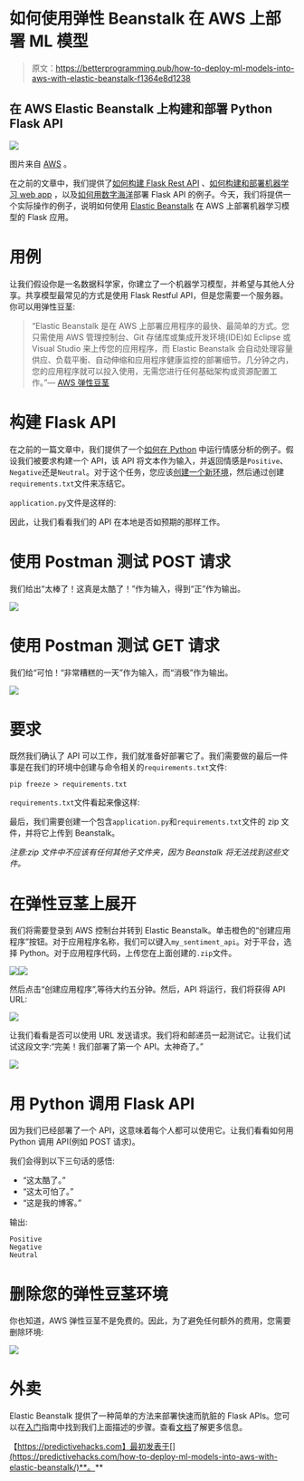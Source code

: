 # 如何使用弹性 Beanstalk 在 AWS 上部署 ML 模型

> 原文：<https://betterprogramming.pub/how-to-deploy-ml-models-into-aws-with-elastic-beanstalk-f1364e8d1238>

## 在 AWS Elastic Beanstalk 上构建和部署 Python Flask API

![](img/6d8b31cf20e229dd75d068b6c6d7282a.png)

图片来自 [AWS](https://docs.aws.amazon.com/elasticbeanstalk/latest/dg/concepts-worker.html) 。

在之前的文章中，我们提供了[如何构建 Flask Rest API](https://predictivehacks.com/python-rest-api-example/) 、[如何构建和部署机器学习 web app](https://predictivehacks.com/practical-guide-build-and-deploy-a-machine-learning-web-app/) ，以及[如何用](https://predictivehacks.com/how-to-deploy-a-flask-api-the-easiest-fastest-and-cheapest-way/)[数字海洋](https://www.digitalocean.com/?refcode=2c0731159639&utm_campaign=Referral_Invite&utm_medium=Referral_Program&utm_source=CopyPaste)部署 Flask API 的例子。今天，我们将提供一个实际操作的例子，说明如何使用 [Elastic Beanstalk](https://aws.amazon.com/elasticbeanstalk/) 在 AWS 上部署机器学习模型的 Flask 应用。

# 用例

让我们假设你是一名数据科学家，你建立了一个机器学习模型，并希望与其他人分享。共享模型最常见的方式是使用 Flask Restful API，但是您需要一个服务器。你可以用弹性豆茎:

> “Elastic Beanstalk 是在 AWS 上部署应用程序的最快、最简单的方式。您只需使用 AWS 管理控制台、Git 存储库或集成开发环境(IDE)如 Eclipse 或 Visual Studio 来上传您的应用程序，而 Elastic Beanstalk 会自动处理容量供应、负载平衡、自动伸缩和应用程序健康监控的部署细节。几分钟之内，您的应用程序就可以投入使用，无需您进行任何基础架构或资源配置工作。”— [AWS 弹性豆茎](https://www.amazonaws.cn/en/elasticbeanstalk/)

# 构建 Flask API

在之前的一篇文章中，我们提供了一个[如何在 Python](https://predictivehacks.com/how-to-run-sentiment-analysis-in-python-using-vader/) 中运行情感分析的例子。假设我们被要求构建一个 API，该 API 将文本作为输入，并返回情感是`Positive`、`Negative`还是`Neutral`。对于这个任务，您应该[创建一个新环境](https://predictivehacks.com/working-with-anaconda-environments/)，然后通过创建`requirements.txt`文件来冻结它。

`application.py`文件是这样的:

因此，让我们看看我们的 API 在本地是否如预期的那样工作。

# 使用 Postman 测试 POST 请求

我们给出“太棒了！这真是太酷了！”作为输入，得到“正”作为输出。

![](img/6952335cff1325a51a014344c2465e53.png)

# 使用 Postman 测试 GET 请求

我们给“可怕！“非常糟糕的一天”作为输入，而“消极”作为输出。

![](img/454e6b797c9a5860ceccba2124ecefbb.png)

# 要求

既然我们确认了 API 可以工作，我们就准备好部署它了。我们需要做的最后一件事是在我们的环境中创建与命令相关的`requirements.txt`文件:

```
pip freeze > requirements.txt
```

`requirements.txt`文件看起来像这样:

最后，我们需要创建一个包含`application.py`和`requirements.txt`文件的 zip 文件，并将它上传到 Beanstalk。

*注意:zip 文件中不应该有任何其他子文件夹，因为 Beanstalk 将无法找到这些文件。*

# 在弹性豆茎上展开

我们将需要登录到 AWS 控制台并转到 Elastic Beanstalk。单击橙色的“创建应用程序”按钮。对于应用程序名称，我们可以键入`my_sentiment_api`。对于平台，选择 Python。对于应用程序代码，上传您在上面创建的`.zip`文件。

![](img/bba1aaad0dcc4a1547b97f3680c4460e.png)![](img/6d8a588dcec60b7f92687c506b3b3f89.png)

然后点击“创建应用程序”,等待大约五分钟。然后，API 将运行，我们将获得 API URL:

![](img/af5d8b5233cac735dadd57ac091616eb.png)

让我们看看是否可以使用 URL 发送请求。我们将和邮递员一起测试它。让我们试试这段文字:“完美！我们部署了第一个 API。太神奇了。”

![](img/20bcd4cca584192c74027658f69f2119.png)

# 用 Python 调用 Flask API

因为我们已经部署了一个 API，这意味着每个人都可以使用它。让我们看看如何用 Python 调用 API(例如 POST 请求)。

我们会得到以下三句话的感悟:

*   “这太酷了。”
*   “这太可怕了。”
*   “这是我的博客。”

输出:

```
Positive
Negative 
Neutral
```

# 删除您的弹性豆茎环境

你也知道，AWS 弹性豆茎不是免费的。因此，为了避免任何额外的费用，您需要删除环境:

![](img/1858605573c584684675e8029eeae8a3.png)

# 外卖

Elastic Beanstalk 提供了一种简单的方法来部署快速而肮脏的 Flask APIs。您可以在[入门](https://aws.amazon.com/getting-started/hands-on/launch-an-app/)指南中找到我们上面描述的步骤。查看[文档](https://docs.aws.amazon.com/elasticbeanstalk/latest/dg/Welcome.html)了解更多信息。

【https://predictivehacks.com】最初发表于[](https://predictivehacks.com/how-to-deploy-ml-models-into-aws-with-elastic-beanstalk/)**。**